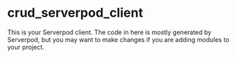# crud_serverpod_client

This is your Serverpod client. The code in here is mostly generated by
Serverpod, but you may want to make changes if you are adding modules to your
project.
